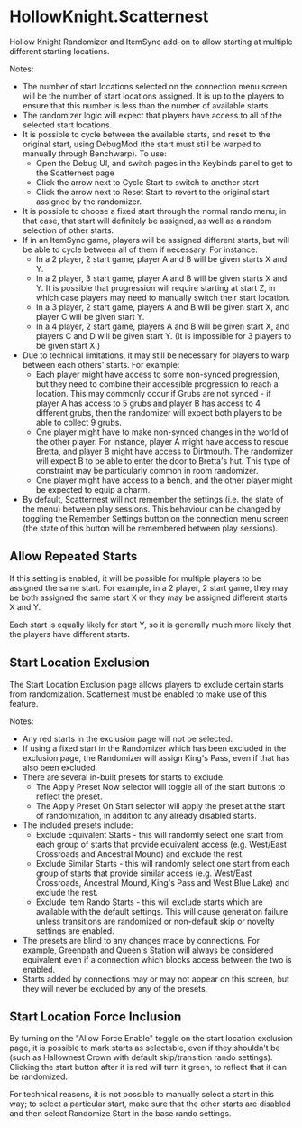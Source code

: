 # HollowKnight.Scatternest
Hollow Knight Randomizer and ItemSync add-on to allow starting at multiple different starting locations.

Notes:
- The number of start locations selected on the connection menu screen will be the number of start locations assigned. It is up to the players to ensure
that this number is less than the number of available starts.
- The randomizer logic will expect that players have access to all of the selected start locations. 
- It is possible to cycle between the available starts, and reset to the original start, using DebugMod (the start must still be
warped to manually through Benchwarp). To use:
  - Open the Debug UI, and switch pages in the Keybinds panel to get to the Scatternest page
  - Click the arrow next to Cycle Start to switch to another start
  - Click the arrow next to Reset Start to revert to the original start assigned by the randomizer.
- It is possible to choose a fixed start through the normal rando menu; in that case, that start will definitely be assigned, as well as a random selection of other starts.
- If in an ItemSync game, players will be assigned different starts, but will be able to cycle between all of them if
necessary. For instance: 
  - In a 2 player, 2 start game, player A and B will be given starts X and Y.
  - In a 2 player, 3 start game, player A and B will be given starts X and Y. It is possible that progression will require
  starting at start Z, in which case players may need to manually switch their start location.
  - In a 3 player, 2 start game, players A and B will be given start X, and player C will be given start Y.
  - In a 4 player, 2 start game, players A and B will be given start X, and players C and D will be given start Y. (It is impossible for 3 players to be given start X.)
- Due to technical limitations, it may still be necessary for players to warp between each others' starts. For example:
  - Each player might have access to some non-synced progression, but they need to combine their accessible progression to reach a location. This may
  commonly occur if Grubs are not synced - if player A has access to 5 grubs and player B has access to 4 different grubs, then the randomizer will expect
  both players to be able to collect 9 grubs.
  - One player might have to make non-synced changes in the world of the other player. For instance, player A might have access to rescue Bretta, and player
  B might have access to Dirtmouth. The randomizer will expect B to be able to enter the door to Bretta's hut. This type of constraint may be particularly
  common in room randomizer.
  - One player might have access to a bench, and the other player might be expected to equip a charm.
- By default, Scatternest will not remember the settings (i.e. the state of the menu) between play sessions. This behaviour can be changed
by toggling the Remember Settings button on the connection menu screen (the state of this button will be remembered between play sessions).

## Allow Repeated Starts

If this setting is enabled, it will be possible for multiple players to be assigned the same start. For example,
in a 2 player, 2 start game, they may be both assigned the same start X or they may be assigned different starts X and Y.

Each start is equally likely for start Y, so it is generally much more likely that the players have different starts.


## Start Location Exclusion

The Start Location Exclusion page allows players to exclude certain starts from randomization. Scatternest must be enabled to make use of this feature.

Notes:
- Any red starts in the exclusion page will not be selected.
- If using a fixed start in the Randomizer which has been excluded in the exclusion page, the Randomizer
will assign King's Pass, even if that has also been excluded.
- There are several in-built presets for starts to exclude.
  - The Apply Preset Now selector will toggle all of the start buttons to reflect the preset.
  - The Apply Preset On Start selector will apply the preset at the start of randomization, in addition to any already disabled starts.
- The included presets include:
  - Exclude Equivalent Starts - this will randomly select one start from each group of starts that provide equivalent access
  (e.g. West/East Crossroads and Ancestral Mound) and exclude the rest.
  - Exclude Similar Starts - this will randomly select one start from each group of starts that provide similar access 
  (e.g. West/East Crossroads, Ancestral Mound, King's Pass and West Blue Lake) and exclude the rest.
  - Exclude Item Rando Starts - this will exclude starts which are available with the default settings. This will cause
  generation failure unless transitions are randomized or non-default skip or novelty settings are enabled.
- The presets are blind to any changes made by connections. For example, Greenpath and Queen's Station will always be considered equivalent
even if a connection which blocks access between the two is enabled.
- Starts added by connections may or may not appear on this screen, but they will never be excluded by any of the presets.


## Start Location Force Inclusion

By turning on the "Allow Force Enable" toggle on the start location exclusion page, it is possible to mark starts as selectable, even if
they shouldn't be (such as Hallownest Crown with default skip/transition rando settings). Clicking the start button after it is red
will turn it green, to reflect that it can be randomized.

For technical reasons, it is not possible to manually select a start in this way; to select a particular start, make sure that the other
starts are disabled and then select Randomize Start in the base rando settings.
